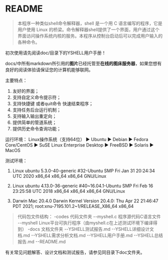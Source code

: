 # README

> 本程序一种类似shell命令解释器，shell 是一个用 C 语言编写的程序，它是用户使用 Linux 的桥梁。命令解释器shell提供了一个界面，用户通过这个界面访问操作系统内核的服务。本程序从控制台启动后可以完成用户输入的各种命令。

初次使用请先阅读doc/目录下的YSHELL用户手册！

docs/中所有markdown所引用的**图片**已经托管至**在线的图床服务器**，如果您想有良好的阅读体验请保证您的计算机能够联网。



主要特点：
1. 友好的界面；
2. 支持自定义命令提示符；
3. 支持快捷键 或者quit命令 快速结束程序；
4. 支持任务后台运行机制；
5. 支持输入输出重定向；
6. 提供简单的管道系统；
7. 提供历史命令查询功能；

运行环境：
Linux操作系统（支持64位）
▶ Ubuntu
▶ Debian
▶ Fedora Core/CentOS
▶ SuSE Linux Enterprise Desktop
▶ FreeBSD
▶ Solaris
▶ MacOS

测试环境：

1. Linux ubuntu 5.3.0-40-generic #32-Ubuntu SMP Fri Jan 31 20:24:34 UTC 2020 x86_64 x86_64 x86_64 GNU/Linux

2. Linux ubuntu 4.13.0-36-generic #40~16.04.1-Ubuntu SMP Fri Feb 16 23:25:58 UTC 2018 x86_64 x86_64 x86_64 GNU/Linux

3. Darwin Mac 20.4.0 Darwin Kernel Version 20.4.0: Thu Apr 22 21:46:47 PDT 2021; root:xnu-7195.101.2~1/RELEASE_X86_64 x86_64

> 代码包文件结构：
> -codes 代码文件夹
>   --myshell.c 程序源代码C语言文件
>   --myshell Linux平台可执行程序（由myshell.c在上述测试环境下编译得到）
> -docs 文档文件夹
>   --YSHELL测试报告.md
>   --YSHELL详细设计文档.md
>   --YSHELL需求分析文档.md
>   --YSHELL用户手册.md
>   --YSHELL总结报告.md
>   --README.md

有关常见问题解答、设计文档和测试报告，请参见同目录下doc文件夹。
